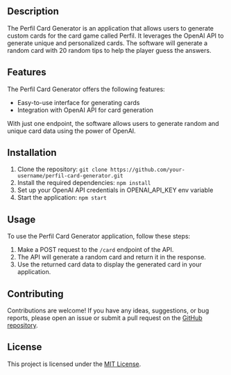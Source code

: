 ## Description

The Perfil Card Generator is an application that allows users to generate custom cards for the card game called Perfil. It leverages the OpenAI API to generate unique and personalized cards. The software will generate a random card with 20 random tips to help the player guess the answers.

## Features

The Perfil Card Generator offers the following features:

- Easy-to-use interface for generating cards
- Integration with OpenAI API for card generation

With just one endpoint, the software allows users to generate random and unique card data using the power of OpenAI.

## Installation

1. Clone the repository: `git clone https://github.com/your-username/perfil-card-generator.git`
2. Install the required dependencies: `npm install`
3. Set up your OpenAI API credentials in OPENAI_API_KEY env variable
4. Start the application: `npm start`

## Usage

To use the Perfil Card Generator application, follow these steps:

1. Make a POST request to the `/card` endpoint of the API.
2. The API will generate a random card and return it in the response.
3. Use the returned card data to display the generated card in your application.

## Contributing

Contributions are welcome! If you have any ideas, suggestions, or bug reports, please open an issue or submit a pull request on the [GitHub repository](https://github.com/your-username/perfil-card-generator).

## License

This project is licensed under the [MIT License](https://opensource.org/licenses/MIT).
